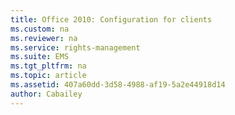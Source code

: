 ```yaml
---
title: Office 2010: Configuration for clients
ms.custom: na
ms.reviewer: na
ms.service: rights-management
ms.suite: EMS
ms.tgt_pltfrm: na
ms.topic: article
ms.assetid: 407a60dd-3d58-4988-af19-5a2e44918d14
author: Cabailey
---
```


